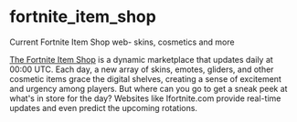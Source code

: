 # fortnite_item_shop
Current Fortnite Item Shop web- skins, cosmetics and more

<a href="https://ifortnite.com/shop" >The Fortnite Item Shop</a> is a dynamic marketplace that updates daily at 00:00 UTC. Each day, a new array of skins, emotes, gliders, and other cosmetic items grace the digital shelves, creating a sense of excitement and urgency among players. But where can you go to get a sneak peek at what's in store for the day? Websites like Ifortnite.com provide real-time updates and even predict the upcoming rotations.  
